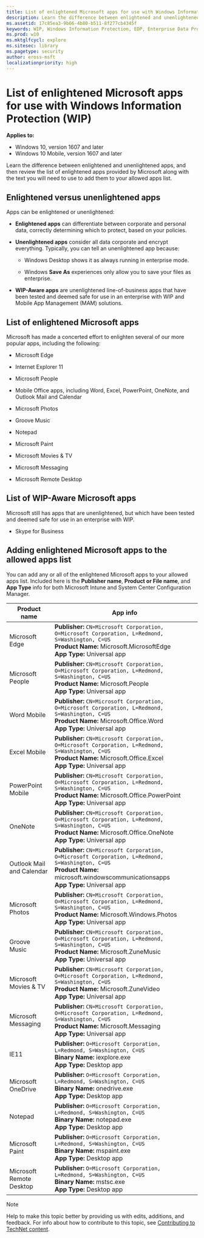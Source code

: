 ```yaml
---
title: List of enlightened Microsoft apps for use with Windows Information Protection (WIP) (Windows 10)
description: Learn the difference between enlightened and unenlightened apps, and then review the list of enlightened apps provided by Microsoft along with the text you will need to use to add them to your Protected Apps list.
ms.assetid: 17c85ea3-9b66-4b80-b511-8f277cb4345f
keywords: WIP, Windows Information Protection, EDP, Enterprise Data Protection
ms.prod: w10
ms.mktglfcycl: explore
ms.sitesec: library
ms.pagetype: security
author: eross-msft
localizationpriority: high
---
```


# List of enlightened Microsoft apps for use with Windows Information Protection (WIP)

**Applies to:**

- Windows 10, version 1607 and later
- Windows 10 Mobile, version 1607 and later

Learn the difference between enlightened and unenlightened apps, and then review the list of enlightened apps provided by Microsoft along with the text you will need to use to add them to your allowed apps list.

## Enlightened versus unenlightened apps
Apps can be enlightened or unenlightened:

-   **Enlightened apps** can differentiate between corporate and personal data, correctly determining which to protect, based on your policies.

-   **Unenlightened apps** consider all data corporate and encrypt everything. Typically, you can tell an unenlightened app because:

    -   Windows Desktop shows it as always running in enterprise mode.

    -   Windows **Save As** experiences only allow you to save your files as enterprise.

- **WIP-Aware apps** are unenlightened line-of-business apps that have been tested and deemed safe for use in an enterprise with WIP and Mobile App Management (MAM) solutions. 

## List of enlightened Microsoft apps
Microsoft has made a concerted effort to enlighten several of our more popular apps, including the following:

- Microsoft Edge

- Internet Explorer 11

- Microsoft People

- Mobile Office apps, including Word, Excel, PowerPoint, OneNote, and Outlook Mail and Calendar

- Microsoft Photos

<!-- Microsoft OneDrive -->

- Groove Music

- Notepad

- Microsoft Paint

- Microsoft Movies & TV

- Microsoft Messaging

- Microsoft Remote Desktop

## List of WIP-Aware Microsoft apps
Microsoft still has apps that are unenlightened, but which have been tested and deemed safe for use in an enterprise with WIP.

- Skype for Business

## Adding enlightened Microsoft apps to the allowed apps list
You can add any or all of the enlightened Microsoft apps to your allowed apps list. Included here is the **Publisher name**, **Product or File name**, and **App Type** info for both Microsoft Intune and System Center Configuration Manager.

|Product name |App info |
|-------------|---------|
|Microsoft Edge |**Publisher:** `CN=Microsoft Corporation, O=Microsoft Corporation, L=Redmond, S=Washington, C=US`<br>**Product Name:** Microsoft.MicrosoftEdge<br>**App Type:** Universal app |
|Microsoft People |**Publisher:** `CN=Microsoft Corporation, O=Microsoft Corporation, L=Redmond, S=Washington, C=US`<br>**Product Name:** Microsoft.People<br>**App Type:** Universal app |
|Word Mobile |**Publisher:** `CN=Microsoft Corporation, O=Microsoft Corporation, L=Redmond, S=Washington, C=US`<br>**Product Name:** Microsoft.Office.Word<br>**App Type:** Universal app |
|Excel Mobile |**Publisher:** `CN=Microsoft Corporation, O=Microsoft Corporation, L=Redmond, S=Washington, C=US`<br>**Product Name:** Microsoft.Office.Excel<br>**App Type:** Universal app |
|PowerPoint Mobile |**Publisher:** `CN=Microsoft Corporation, O=Microsoft Corporation, L=Redmond, S=Washington, C=US`<br>**Product Name:** Microsoft.Office.PowerPoint<br>**App Type:** Universal app |
|OneNote |**Publisher:** `CN=Microsoft Corporation, O=Microsoft Corporation, L=Redmond, S=Washington, C=US`<br>**Product Name:** Microsoft.Office.OneNote<br>**App Type:** Universal app |
|Outlook Mail and Calendar |**Publisher:** `CN=Microsoft Corporation, O=Microsoft Corporation, L=Redmond, S=Washington, C=US`<br>**Product Name:** microsoft.windowscommunicationsapps<br>**App Type:** Universal app |
|Microsoft Photos |**Publisher:** `CN=Microsoft Corporation, O=Microsoft Corporation, L=Redmond, S=Washington, C=US`<br>**Product Name:** Microsoft.Windows.Photos<br>**App Type:** Universal app |
|Groove Music |**Publisher:** `CN=Microsoft Corporation, O=Microsoft Corporation, L=Redmond, S=Washington, C=US`<br>**Product Name:** Microsoft.ZuneMusic<br>**App Type:** Universal app |
|Microsoft Movies & TV |**Publisher:** `CN=Microsoft Corporation, O=Microsoft Corporation, L=Redmond, S=Washington, C=US`<br>**Product Name:** Microsoft.ZuneVideo<br>**App Type:** Universal app |
|Microsoft Messaging |**Publisher:** `CN=Microsoft Corporation, O=Microsoft Corporation, L=Redmond, S=Washington, C=US`<br>**Product Name:** Microsoft.Messaging<br>**App Type:** Universal app |
|IE11 |**Publisher:** `O=Microsoft Corporation, L=Redmond, S=Washington, C=US`<br>**Binary Name:** iexplore.exe<br>**App Type:** Desktop app |
|Microsoft OneDrive |**Publisher:** `O=Microsoft Corporation, L=Redmond, S=Washington, C=US`<br>**Binary Name:** onedrive.exe<br>**App Type:** Desktop app|
|Notepad |**Publisher:** `O=Microsoft Corporation, L=Redmond, S=Washington, C=US`<br>**Binary Name:** notepad.exe<br>**App Type:** Desktop app |
|Microsoft Paint |**Publisher:** `O=Microsoft Corporation, L=Redmond, S=Washington, C=US`<br>**Binary Name:** mspaint.exe<br>**App Type:** Desktop app |
|Microsoft Remote Desktop |**Publisher:** `O=Microsoft Corporation, L=Redmond, S=Washington, C=US`<br>**Binary Name:** mstsc.exe<br>**App Type:** Desktop app |

>[!NOTE]
>Help to make this topic better by providing us with edits, additions, and feedback. For info about how to contribute to this topic, see [Contributing to TechNet content](https://github.com/Microsoft/windows-itpro-docs/blob/master/CONTRIBUTING.md).
